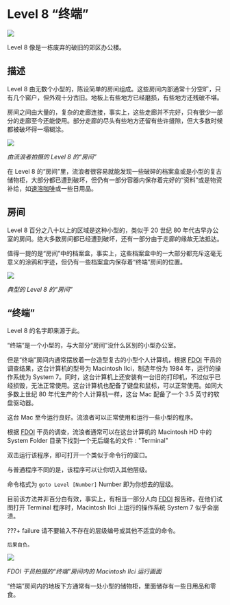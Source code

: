 # Level 8 “终端”

![](https://pic2.zhimg.com/80/v2-532729dac85217b983c8adbc88a997f3_720w.webp)

Level 8 像是一栋废弃的破旧的郊区办公楼。

## 描述

Level 8 由无数个小型的，陈设简单的房间组成。这些房间内部通常十分空旷，只有几个窗户，但外观十分古旧。地板上有些地方已经磨损，有些地方还残破不堪。

房间之间由大量的，复杂的走廊连接，事实上，这些走廊并不完好，只有很少一部分的走廊至今还能使用。部分走廊的尽头有些地方还留有些许缝隙，但大多数时候都被破坏得一塌糊涂。

![](https://image.zhaohonghao-qwq.com/file/379f5fb346e000fdda18e.jpg)

*由流浪者拍摄的 Level 8 的“房间”*

在 Level 8 的“房间”里，流浪者很容易就能发现一些破碎的档案盒或是小型的复古储物柜，大部分都已遭到破坏，但仍有一部分容器内保存着完好的“资料”或是物资补给，如[速溶咖啡](https://chocolateater.github.io/FD-Class/Objects/instant_coffee/)或一些日用品。

## 房间

Level 8 百分之八十以上的区域是这种小型的，类似于 20 世纪 80 年代古早办公室的房间。绝大多数房间都已经遭到破坏，还有一部分由于走廊的缘故无法抵达。

值得一提的是“房间”中的档案盒，事实上，这些档案盒中的一大部分都充斥这毫无意义的涂鸦和字迹，但仍有一些档案盒内保存着“终端”房间的位置。

![](https://image.zhaohonghao-qwq.com/file/1374f356de0691269cb11.jpg)

*典型的 Level 8 的“房间”*

## “终端”

Level 8 的名字即来源于此。

“终端”是一个小型的，与大部分“房间”没什么区别的小型办公室。

但是“终端”房间内通常摆放着一台造型复古的小型个人计算机，根据 [FDOI](https://chocolateater.github.io/FD-Class/Organizations/FDOI/) 干员的调查结果，这台计算机的型号为 Macintosh IIci，制造年份为 1984 年，运行的操作系统为 System 7。同时，这台计算机上还安装有一台旧的打印机，不过似乎已经损毁，无法正常使用。这台计算机也配备了键盘和鼠标，可以正常使用。如同大多数上世纪 80 年代生产的个人计算机一样，这台 Mac 配备了一个 3.5 英寸的软盘驱动器。

这台 Mac 至今运行良好。流浪者可以正常使用和运行一些小型的程序。

根据 [FDOI](https://chocolateater.github.io/FD-Class/Organizations/FDOI/) 干员的调查，流浪者通常可以在这台计算机的 Macintosh HD 中的 System Folder 目录下找到一个无后缀名的文件 : "Terminal"

双击运行该程序，即可打开一个类似于命令行的窗口。

与普通程序不同的是，该程序可以让你切入其他层级。

命令格式为 ``goto Level [Number]`` Number 即为你想去的层级。

目前该方法并非百分白有效，事实上，有相当一部分人向 [FDOI](https://chocolateater.github.io/FD-Class/Organizations/FDOI/) 报告称，在他们试图打开 Terminal 程序时，Macintosh IIci 上运行的操作系统 System 7 似乎会崩溃。

???+ failure
    请不要输入不存在的层级编号或其他不适宜的命令。

    后果自负。

![](https://image.zhaohonghao-qwq.com/file/077bf57ed72db26123dc4.png)

*FDOI 干员拍摄的“终端”房间内的 Macintosh IIci 运行画面*

“终端”房间内的地板下方通常有一处小型的储物柜，里面储存有一些日用品和零食。